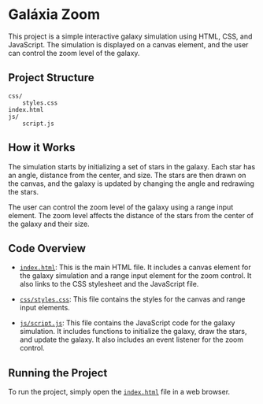 # Galáxia Zoom

This project is a simple interactive galaxy simulation using HTML, CSS, and JavaScript. The simulation is displayed on a canvas element, and the user can control the zoom level of the galaxy.

## Project Structure

```
css/
	styles.css
index.html
js/
	script.js
```

## How it Works

The simulation starts by initializing a set of stars in the galaxy. Each star has an angle, distance from the center, and size. The stars are then drawn on the canvas, and the galaxy is updated by changing the angle and redrawing the stars.

The user can control the zoom level of the galaxy using a range input element. The zoom level affects the distance of the stars from the center of the galaxy and their size.

## Code Overview

- [`index.html`](command:_github.copilot.openSymbolInFile?%5B%22index.html%22%2C%22index.html%22%5D "index.html"): This is the main HTML file. It includes a canvas element for the galaxy simulation and a range input element for the zoom control. It also links to the CSS stylesheet and the JavaScript file.

- [`css/styles.css`](command:_github.copilot.openSymbolInFile?%5B%22css%2Fstyles.css%22%2C%22css%2Fstyles.css%22%5D "css/styles.css"): This file contains the styles for the canvas and range input elements.

- [`js/script.js`](command:_github.copilot.openSymbolInFile?%5B%22js%2Fscript.js%22%2C%22js%2Fscript.js%22%5D "js/script.js"): This file contains the JavaScript code for the galaxy simulation. It includes functions to initialize the galaxy, draw the stars, and update the galaxy. It also includes an event listener for the zoom control.

## Running the Project

To run the project, simply open the [``index.html``](command:_github.copilot.openRelativePath?%5B%7B%22scheme%22%3A%22file%22%2C%22authority%22%3A%22%22%2C%22path%22%3A%22%2Ff%3A%2FGalaxy_cssom%2Findex.html%22%2C%22query%22%3A%22%22%2C%22fragment%22%3A%22%22%7D%5D "f:\Galaxy_cssom\index.html") file in a web browser.
